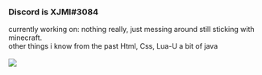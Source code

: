 ### Discord is XJMI#3084

currently working on: nothing really, just messing around still sticking with minecraft.
\
other things i know from the past Html, Css, Lua-U a bit of java
\
<br>
![ ](https://komarev.com/ghpvc/?username=XJMI&style=flat-square&color=blueviolet)
</br>
<br>
<!--
**XJMI/XJMI** is a ✨ _special_ ✨ repository because its `README.md` (this file) appears on your GitHub profile.
